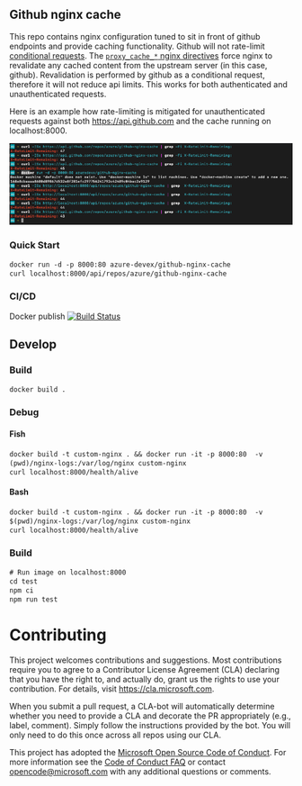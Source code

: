 ## Github nginx cache

This repo contains nginx configuration tuned to sit in front of github endpoints and provide caching functionality. Github will not rate-limit [conditional requests](localhost:8000/api/repos/azure/github-nginx-cache). The [`proxy_cache_*` nginx directives](http://nginx.org/en/docs/http/ngx_http_proxy_module.html#proxy_cache) force nginx to revalidate any cached content from the upstream server (in this case, github). Revalidation is performed by github as a conditional request, therefore it will not reduce api limits. This works for both authenticated and unauthenticated requests.

Here is an example how rate-limiting is mitigated for unauthenticated requests against both https://api.github.com and the cache running on localhost:8000.

![Rate limiting example](docs/rate-limit-example.png)

### Quick Start

    docker run -d -p 8000:80 azure-devex/github-nginx-cache
    curl localhost:8000/api/repos/azure/github-nginx-cache

### CI/CD

Docker publish [![Build Status](https://dev.azure.com/azure-sdk/public/_apis/build/status/Azure.github-nginx-cache%20Publish?branchName=master)](https://dev.azure.com/azure-sdk/public/_build/latest?definitionId=496&branchName=master)

## Develop

### Build

    docker build .

### Debug

#### Fish

    docker build -t custom-nginx . && docker run -it -p 8000:80  -v (pwd)/nginx-logs:/var/log/nginx custom-nginx
    curl localhost:8000/health/alive

#### Bash

    docker build -t custom-nginx . && docker run -it -p 8000:80  -v $(pwd)/nginx-logs:/var/log/nginx custom-nginx
    curl localhost:8000/health/alive

### Build

    # Run image on localhost:8000
    cd test
    npm ci
    npm run test

# Contributing

This project welcomes contributions and suggestions. Most contributions require you to agree to a
Contributor License Agreement (CLA) declaring that you have the right to, and actually do, grant us
the rights to use your contribution. For details, visit https://cla.microsoft.com.

When you submit a pull request, a CLA-bot will automatically determine whether you need to provide
a CLA and decorate the PR appropriately (e.g., label, comment). Simply follow the instructions
provided by the bot. You will only need to do this once across all repos using our CLA.

This project has adopted the [Microsoft Open Source Code of Conduct](https://opensource.microsoft.com/codeofconduct/).
For more information see the [Code of Conduct FAQ](https://opensource.microsoft.com/codeofconduct/faq/) or
contact [opencode@microsoft.com](mailto:opencode@microsoft.com) with any additional questions or comments.
